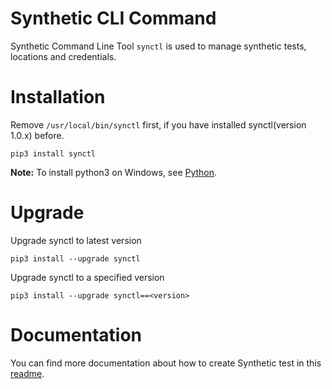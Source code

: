 # Synthetic CLI Command
Synthetic Command Line Tool `synctl` is used to manage synthetic tests, locations and credentials.


# Installation
Remove `/usr/local/bin/synctl` first, if you have installed synctl(version 1.0.x) before.
```
pip3 install synctl
```

**Note:** To install python3 on Windows, see [Python](https://www.python.org/downloads/windows/).

# Upgrade
Upgrade synctl to latest version
```
pip3 install --upgrade synctl
```

Upgrade synctl to a specified version
```
pip3 install --upgrade synctl==<version>
```

# Documentation

You can find more documentation about how to create Synthetic test in this [readme](https://github.com/instana/synthetic-synctl#readme).

